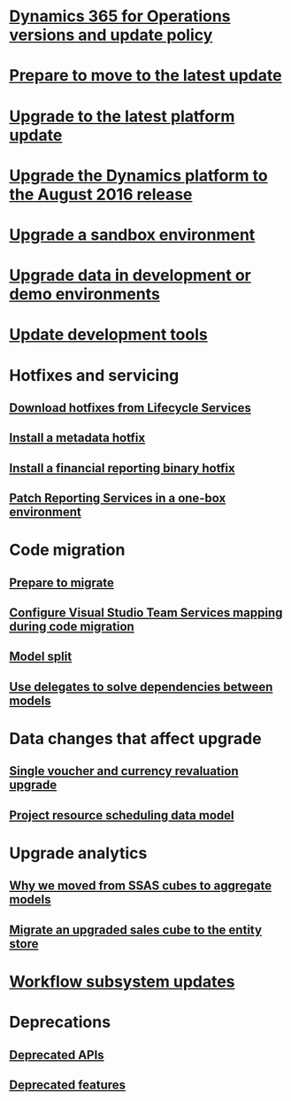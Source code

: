# [Dynamics 365 for Operations versions and update policy](versions-update-policy.md)
# [Prepare to move to the latest update](upgrade-latest-update.md)
# [Upgrade to the latest platform update](upgrade-latest-platform-update.md)
# [Upgrade the Dynamics platform to the August 2016 release](update-platform-each-release.md)
# [Upgrade a sandbox environment](upgrade-sandbox-environment.md)
# [Upgrade data in development or demo environments](upgrade-data-to-latest-update.md)
# [Update development tools](../dev-tools/update-development-tools.md)

# Hotfixes and servicing
## [Download hotfixes from Lifecycle Services](download-hotfix-lcs.md)
## [Install a metadata hotfix](install-metadata-hotfix-package.md)
## [Install a financial reporting binary hotfix](install-financial-reporting-binary-hotfix.md)
## [Patch Reporting Services in a one-box environment](patch-reporting-service-environment.md)

# Code migration
## [Prepare to migrate](prepare-migration.md)
## [Configure Visual Studio Team Services mapping during code migration](configure-vso-solution.md)
## [Model split](../dev-tools/model-split.md)
## [Use delegates to solve dependencies between models](delegates-migration.md)
# Data changes that affect upgrade
## [Single voucher and currency revaluation upgrade ](single-voucher-and-currency-revaluation-upgrade.md)
## [Project resource scheduling data model](data-model-changes-resource-management.md)
# Upgrade analytics
## [Why we moved from SSAS cubes to aggregate models](in-memory-real-time-aggregate-models.md)
## [Migrate an upgraded sales cube to the entity store](migrate-upgraded-cube-entity-store.md)

# [Workflow subsystem updates](workflow-subsystem.md)

# Deprecations
## [Deprecated APIs](deprecated-apis.md)
## [Deprecated features](deprecated-features.md)




